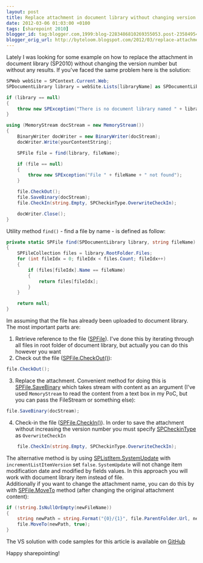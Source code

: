```yaml
---
layout: post
title: Replace attachment in document library without changing version number
date: 2012-03-06 01:03:00 +0100
tags: [sharepoint 2010]
blogger_id: tag:blogger.com,1999:blog-2283486810269355053.post-2358495401711229210
blogger_orig_url: http://byteloom.blogspot.com/2012/03/replace-attachment-in-document-library.html
---
```


Lately I was looking for some example on how to replace the attachment in document library (SP2010) without changing the version number but without any results. If you've faced the same problem here is the solution<!-- more -->:

```csharp
SPWeb webSite = SPContext.Current.Web;  
SPDocumentLibrary library = webSite.Lists[libraryName] as SPDocumentLibrary;  

if (library == null)  
{  
    throw new SPException("There is no document library named " + libraryName);  
}  

using (MemoryStream docStream = new MemoryStream())  
{  
    BinaryWriter docWriter = new BinaryWriter(docStream);  
    docWriter.Write(yourContentString);  

    SPFile file = find(library, fileName);  

    if (file == null)  
    {  
        throw new SPException("File " + fileName + " not found");  
    }  

    file.CheckOut();  
    file.SaveBinary(docStream);  
    file.CheckIn(string.Empty, SPCheckinType.OverwriteCheckIn);  

    docWriter.Close();  
}  
```

Utility method `find()` - find a file by name - is defined as follow:

```csharp
private static SPFile find(SPDocumentLibrary library, string fileName)  
{  
    SPFileCollection files = library.RootFolder.Files;  
    for (int fileIdx = 0; fileIdx < files.Count; fileIdx++)  
    {  
        if (files[fileIdx].Name == fileName)  
        {  
            return files[fileIdx];  
        }  
    }  

    return null;  
}  
```

Im assuming that the file has already been uploaded to document library. The most important parts are:

1.  Retrieve reference to the file ([SPFile](http://msdn.microsoft.com/en-us/library/ms461145.aspx)). I've done this by iterating through all files in root folder of document library, but actually you can do this however you want
2.  Check out the file ([SPFile.CheckOut()](http://msdn.microsoft.com/en-us/library/ms454425.aspx)):
```csharp
file.CheckOut();
```
3.  Replace the attachment. Convenient method for doing this is [SPFile.SaveBinary](http://msdn.microsoft.com/en-us/library/ms465421.aspx) which takes stream with content as an argument (I've used `MemoryStream` to read the content from a text box in my PoC, but you can pass the FileStream or something else):
```csharp
file.SaveBinary(docStream);
```
4.  Check-in the file ([SPFile.CheckIn()](http://msdn.microsoft.com/en-us/library/ms412209.aspx)). In order to save the attachment without increasing the version number you must specify [SPCheckinType](http://msdn.microsoft.com/en-us/library/microsoft.sharepoint.spcheckintype.aspx) as `OverwriteCheckIn`
```csharp
    file.CheckIn(string.Empty, SPCheckinType.OverwriteCheckIn);  
```

The alternative method is by using [SPListItem.SystemUpdate](http://msdn.microsoft.com/en-us/library/ms481195.aspx) with `incrementListItemVersion` set `false`. `SystemUpdate` will not change item modification date and modified by fields values. In this approach you will work with document library item instead of file.  
Additionally if you want to change the attachment name, you can do this by with [SPFile.MoveTo](http://msdn.microsoft.com/en-us/library/ms438892.aspx) method (after changing the original attachment content):

```csharp
if (!string.IsNullOrEmpty(newFileName))  
{  
    string newPath = string.Format("{0}/{1}", file.ParentFolder.Url, newFileName);  
    file.MoveTo(newPath, true);  
}  
```

The VS solution with code samples for this article is available on [GitHub](https://github.com/mmierzwa/byteloom-codesamples/tree/master/ReplaceAttachement/)

Happy sharepointing!
